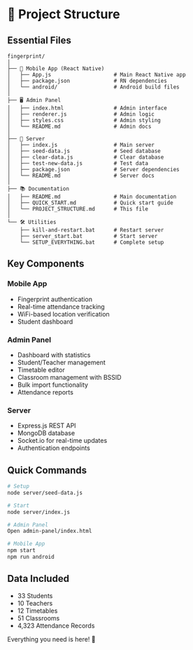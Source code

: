 # 📁 Project Structure

## Essential Files

```
fingerprint/
│
├── 📱 Mobile App (React Native)
│   ├── App.js                    # Main React Native app
│   ├── package.json              # RN dependencies
│   └── android/                  # Android build files
│
├── 🖥️ Admin Panel
│   ├── index.html                # Admin interface
│   ├── renderer.js               # Admin logic
│   ├── styles.css                # Admin styling
│   └── README.md                 # Admin docs
│
├── 🔧 Server
│   ├── index.js                  # Main server
│   ├── seed-data.js              # Seed database
│   ├── clear-data.js             # Clear database
│   ├── test-new-data.js          # Test data
│   ├── package.json              # Server dependencies
│   └── README.md                 # Server docs
│
├── 📚 Documentation
│   ├── README.md                 # Main documentation
│   ├── QUICK_START.md            # Quick start guide
│   └── PROJECT_STRUCTURE.md      # This file
│
└── 🛠️ Utilities
    ├── kill-and-restart.bat      # Restart server
    ├── server_start.bat          # Start server
    └── SETUP_EVERYTHING.bat      # Complete setup
```

## Key Components

### Mobile App
- Fingerprint authentication
- Real-time attendance tracking
- WiFi-based location verification
- Student dashboard

### Admin Panel
- Dashboard with statistics
- Student/Teacher management
- Timetable editor
- Classroom management with BSSID
- Bulk import functionality
- Attendance reports

### Server
- Express.js REST API
- MongoDB database
- Socket.io for real-time updates
- Authentication endpoints

## Quick Commands

```bash
# Setup
node server/seed-data.js

# Start
node server/index.js

# Admin Panel
Open admin-panel/index.html

# Mobile App
npm start
npm run android
```

## Data Included

- 33 Students
- 10 Teachers
- 12 Timetables
- 51 Classrooms
- 4,323 Attendance Records

Everything you need is here! 🚀
